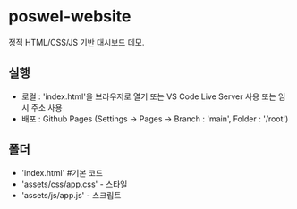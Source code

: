 # poswel-website

정적 HTML/CSS/JS 기반 대시보드 데모.

## 실행
- 로컬 : 'index.html'을 브라우저로 열기 또는 VS Code Live Server 사용 또는 임시 주소 사용
- 배포 : Github Pages (Settings → Pages → Branch : 'main', Folder : '/root')

## 폴더
- 'index.html'          #기본 코드
- 'assets/css/app.css' - 스타일
- 'assets/js/app.js' - 스크립트
